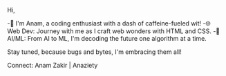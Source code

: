 Hi, 

-👾 I'm Anam, a coding enthusiast with a dash of caffeine-fueled wit! 
-🌐 Web Dev: Journey with me as I craft web wonders with HTML and CSS.
-🤖 AI/ML: From AI to ML, I'm decoding the future one algorithm at a time.

Stay tuned, because bugs and bytes, I'm embracing them all!

Connect: Anam Zakir | Anaziety 

